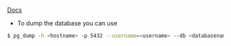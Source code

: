 [Docs](https://www.postgresql.org/docs/9.1/backup-dump.html)

- To dump the database you can use 

```bash
$ pg_dump -h <hostname> -p 5432 --username=<username> --db <databasename> > outputfile.sql 
```

